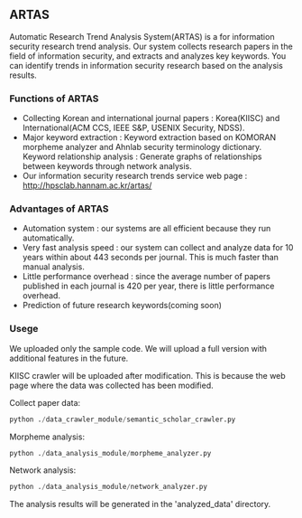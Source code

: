## ARTAS
Automatic Research Trend Analysis System(ARTAS) is a for information security research trend analysis. Our system collects research papers in the field of information security, and extracts and analyzes key keywords. You can identify trends in information security research based on the analysis results.

### Functions of ARTAS
* Collecting Korean and international journal papers : Korea(KIISC) and International(ACM CCS, IEEE S&P, USENIX Security, NDSS).
* Major keyword extraction : Keyword extraction based on KOMORAN morpheme analyzer and Ahnlab security terminology dictionary.
Keyword relationship analysis : Generate graphs of relationships between keywords through network analysis.
* Our information security research trends service web page : http://hpsclab.hannam.ac.kr/artas/

### Advantages of ARTAS
* Automation system : our systems are all efficient because they run automatically.
* Very fast analysis speed : our system can collect and analyze data for 10 years within about 443 seconds per journal. This is much faster than manual analysis.
* Little performance overhead : since the average number of papers published in each journal is 420 per year, there is little performance overhead.
* Prediction of future research keywords(coming soon)

### Usege
We uploaded only the sample code. We will upload a full version with additional features in the future.

KIISC crawler will be uploaded after modification. This is because the web page where the data was collected has been modified.

Collect paper data:
```python
python ./data_crawler_module/semantic_scholar_crawler.py
```
Morpheme analysis: 
```python
python ./data_analysis_module/morpheme_analyzer.py
```
Network analysis:
```python 
python ./data_analysis_module/network_analyzer.py
```

The analysis results will be generated in the 'analyzed_data' directory.
